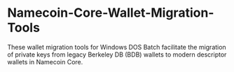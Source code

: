 # Namecoin-Core-Wallet-Migration-Tools
These wallet migration tools for Windows DOS Batch facilitate the migration of private keys from legacy Berkeley DB (BDB) wallets to modern descriptor wallets in Namecoin Core.
